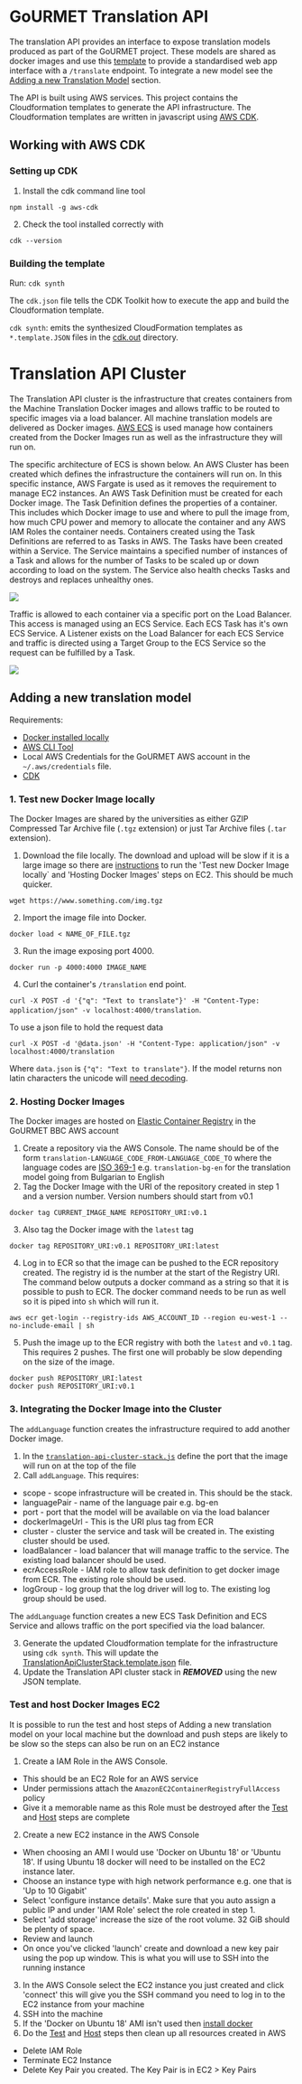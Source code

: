 # GoURMET Translation API

The translation API provides an interface to expose translation models produced as part of the GoURMET project. These models are shared as docker images and use this [template](https://github.com/bbc/gourmet-translation-module-template) to provide a standardised web app interface with a `/translate` endpoint. To integrate a new model see the [Adding a new Translation Model](#adding-a-new-translation-model) section.

The API is built using AWS services. This project contains the Cloudformation templates to generate the API infrastructure. The Cloudformation templates are written in javascript using [AWS CDK](https://docs.aws.amazon.com/cdk/).

## Working with AWS CDK

### Setting up CDK

1. Install the cdk command line tool

```
npm install -g aws-cdk
```

2. Check the tool installed correctly with 

```
cdk --version
```

### Building the template

Run: `cdk synth`

The `cdk.json` file tells the CDK Toolkit how to execute the app and build the Cloudformation template.

`cdk synth`: emits the synthesized CloudFormation templates as `*.template.JSON` files in the [cdk.out](./cdk.out)  directory.

# Translation API Cluster

The Translation API cluster is the infrastructure that creates containers from the Machine Translation Docker images and allows traffic to be routed to specific images via a load balancer. All machine translation models are delivered as Docker images. [AWS ECS](https://aws.amazon.com/ecs/) is used manage how containers created from the Docker Images run as well as the infrastructure they will run on.

The specific architecture of ECS is shown below. An AWS Cluster has been created which defines the infrastructure the containers will run on. In this specific instance, AWS Fargate is used as it removes the requirement to manage EC2 instances. An AWS Task Definition must be created for each Docker image. The Task Definition defines the properties of a container. This includes which Docker image to use and where to pull the image from, how much CPU power and memory to allocate the container and any AWS IAM Roles the container needs. Containers created using the Task Definitions are referred to as Tasks in AWS. The Tasks have been created within a Service. The Service maintains a specified number of instances of a Task and allows for the number of Tasks to be scaled up or down according to load on the system. The Service also health checks Tasks and destroys and replaces unhealthy ones.

![](./docs/images/ECScluster.png)

Traffic is allowed to each container via a specific port on the Load Balancer. This access is managed using an ECS Service. Each ECS Task has it's own ECS Service. A Listener exists on the Load Balancer for each ECS Service and traffic is directed using a Target Group to the ECS Service so the request can be fulfilled by a Task.

![](./docs/images/LoadBalancer.png)

## Adding a new translation model

Requirements:
- [Docker installed locally](https://docs.docker.com/get-docker/)
- [AWS CLI Tool](https://aws.amazon.com/cli/)
- Local AWS Credentials for the GoURMET AWS account in the `~/.aws/credentials` file.
- [CDK](#setting-up-cdk)

### 1. Test new Docker Image locally

The Docker Images are shared by the universities as either GZIP Compressed Tar Archive file (`.tgz` extension) or just Tar Archive files (`.tar` extension).

1. Download the file locally. The download and upload will be slow if it is a large image so there are [instructions](#test-and-host-docker-images-ec2) to run the 'Test new Docker Image locally` and 'Hosting Docker Images' steps on EC2. This should be much quicker.

`wget https://www.something.com/img.tgz`

2. Import the image file into Docker.

`docker load < NAME_OF_FILE.tgz`

3. Run the image exposing port 4000.

`docker run -p 4000:4000 IMAGE_NAME`

4. Curl the container's `/translation` end point.

`curl -X POST -d '{"q": "Text to translate"}' -H "Content-Type: application/json" -v localhost:4000/translation`.

To use a json file to hold the request data 

`curl -X POST -d '@data.json' -H "Content-Type: application/json" -v localhost:4000/translation`

Where `data.json` is `{"q": "Text to translate"}`. If the model returns non latin characters the unicode will [need decoding](https://www.online-toolz.com/tools/text-unicode-entities-convertor.php).

### 2. Hosting Docker Images

The Docker images are hosted on [Elastic Container Registry](https://aws.amazon.com/ecr/) in the GoURMET BBC AWS account

1. Create a repository via the AWS Console. The name should be of the form `translation-LANGUAGE_CODE_FROM-LANGUAGE_CODE_TO` where the language codes are [ISO 369-1](https://en.wikipedia.org/wiki/ISO_639-1) e.g. `translation-bg-en` for the translation model going from Bulgarian to English
2. Tag the Docker Image with the URI of the repository created in step 1 and a version number. Version numbers should start from v0.1

`docker tag CURRENT_IMAGE_NAME REPOSITORY_URI:v0.1`

3. Also tag the Docker image with the `latest` tag

`docker tag REPOSITORY_URI:v0.1 REPOSITORY_URI:latest`

4. Log in to ECR so that the image can be pushed to the ECR repository created. The registry id is the number at the start of the Registry URI. The command below outputs a docker command as a string so that it is possible to push to ECR. The docker command needs to be run as well so it is piped into `sh` which will run it.

`aws ecr get-login --registry-ids AWS_ACCOUNT_ID --region eu-west-1 --no-include-email | sh`

5. Push the image up to the ECR registry with both the `latest` and `v0.1` tag. This requires 2 pushes. The first one will probably be slow depending on the size of the image.

```
docker push REPOSITORY_URI:latest
docker push REPOSITORY_URI:v0.1
```

### 3. Integrating the Docker Image into the Cluster

The `addLanguage` function creates the infrastructure required to add another Docker image.

1. In the [`translation-api-cluster-stack.js`](./lib/translation-api-cluster-stack.js) define the port that the image will run on at the top of the file
2. Call `addLanguage`. This requires:
- scope - scope infrastructure will be created in. This should be the stack.
- languagePair - name of the language pair e.g. bg-en
- port - port that the model will be available on via the load balancer
- dockerImageUrl - This is the URI plus tag from ECR
- cluster - cluster the service and task will be created in. The existing cluster should be used.
- loadBalancer - load balancer that will manage traffic to the service. The existing load balancer should be used.
- ecrAccessRole - IAM role to allow task definition to get docker image from ECR. The existing role should be used.
- logGroup - log group that the log driver will log to. The existing log group should be used.

The `addLanguage` function creates a new ECS Task Definition and ECS Service and allows traffic on the port specified via the load balancer.

3. Generate the updated Cloudformation template for the infrastructure using `cdk synth`. This will update the [TranslationApiClusterStack.template.json](./cdk.out/TranslationApiClusterStack.template.json) file.
4. Update the Translation API cluster stack in ***REMOVED*** using the new JSON template.

### Test and host Docker Images EC2

It is possible to run the test and host steps of Adding a new translation model on your local machine but the download and push steps are likely to be slow so the steps can also be run on an EC2 instance

1. Create a IAM Role in the AWS Console.
- This should be an EC2 Role for an AWS service
- Under permissions attach the `AmazonEC2ContainerRegistryFullAccess` policy
- Give it a memorable name as this Role must be destroyed after the [Test](###1-test-new-docker-image-locally) and [Host](#2-hosting-docker-images) steps are complete
2. Create a new EC2 instance in the AWS Console
- When choosing an AMI I would use 'Docker on Ubuntu 18' or 'Ubuntu 18'. If using Ubuntu 18 docker will need to be installed on the EC2 instance later.
- Choose an instance type with high network performance e.g. one that is 'Up to 10 Gigabit'
- Select 'configure instance details'. Make sure that you auto assign a public IP and under 'IAM Role' select the role created in step 1.
- Select 'add storage' increase the size of the root volume. 32 GiB should be plenty of space.
- Review and launch
- On once you've clicked 'launch' create and download a new key pair using the pop up window. This is what you will use to SSH into the running instance
3. In the AWS Console select the EC2 instance you just created and click 'connect' this will give you the SSH command you need to log in to the EC2 instance from your machine
4. SSH into the machine
5. If the 'Docker on Ubuntu 18' AMI isn't used then [install docker](https://linuxhandbook.com/install-docker-ubuntu/)
6. Do the [Test](###1-test-new-docker-image-locally) and [Host](#2-hosting-docker-images) steps then clean up all resources created in AWS
- Delete IAM Role
- Terminate EC2 Instance
- Delete Key Pair you created. The Key Pair is in EC2 > Key Pairs
